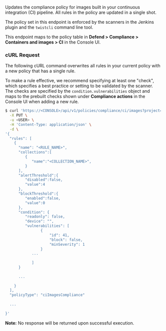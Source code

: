Updates the compliance policy for images built in your continuous integration (CI) pipeline.
All rules in the policy are updated in a single shot.

The policy set in this endpoint is enforced by the scanners in the Jenkins plugin and the `twistcli` command line tool.

This endpoint maps to the policy table in **Defend > Compliance > Containers and images > CI** in the Console UI.


### cURL Request

The following cURL command overwrites all rules in your current policy with a new policy that has a single rule.

To make a rule effective, we recommend specifying at least one "check", which specifies a best practice or setting to be validated by the scanner.
The checks are specified by the `condition.vulnerabilities` object and maps to the prebuilt checks shown under **Compliance actions** in the Console UI when adding a new rule.

```bash
$ curl 'https://<CONSOLE>/api/v1/policies/compliance/ci/images?project=<PROJECT_NAME>' \
  -X PUT \
  -u <USER> \
  -H 'Content-Type: application/json' \
  -d \
'{
  "rules": [
    {
      "name": "<RULE_NAME>",
      "collections":[
         {
            "name":"<COLLECTION_NAME>",
         }
      ],
      "alertThreshold":{
         "disabled":false,
         "value":4
      },
      "blockThreshold":{
         "enabled":false,
         "value":0
      },
      "condition": {
         "readonly": false,
         "device": "",
         "vulnerabilities": [
         		{
         			"id": 41,
         			"block": false,
         			"minSeverity": 1
         		}
         	...
         	
         	]
      }
      
      ...
      
    }
  ],
  "policyType": "ciImagesCompliance"
  
  ...
  
}'
```

**Note:** No response will be returned upon successful execution.


